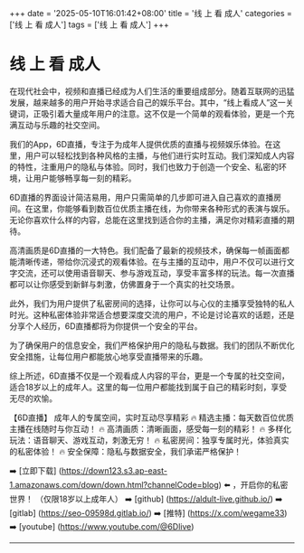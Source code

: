 +++
date = '2025-05-10T16:01:42+08:00'
title = '线 上 看 成人'
categories = ['线 上 看 成人']
tags = ['线 上 看 成人']
+++

# 线 上 看 成人

在现代社会中，视频和直播已经成为人们生活的重要组成部分。随着互联网的迅猛发展，越来越多的用户开始寻求适合自己的娱乐平台。其中，“线上看成人”这一关键词，正吸引着大量成年用户的注意。这不仅是一个简单的观看体验，更是一个充满互动与乐趣的社交空间。

我们的App，6D直播，专注于为成年人提供优质的直播与视频娱乐体验。在这里，用户可以轻松找到各种风格的主播，与他们进行实时互动。我们深知成人内容的特性，注重用户的隐私与体验。同时，我们也致力于创造一个安全、私密的环境，让用户能够畅享每一刻的精彩。

6D直播的界面设计简洁易用，用户只需简单的几步即可进入自己喜欢的直播房间。在这里，你能够看到数百位优质主播在线，为你带来各种形式的表演与娱乐。无论你喜欢什么样的内容，总能在这里找到适合你的主播，满足你对精彩直播的期待。

高清画质是6D直播的一大特色。我们配备了最新的视频技术，确保每一帧画面都能清晰传递，带给你沉浸式的观看体验。在与主播的互动中，用户不仅可以进行文字交流，还可以使用语音聊天、参与游戏互动，享受丰富多样的玩法。每一次直播都可以让你感受到新鲜与刺激，仿佛置身于一个真实的社交场景。

此外，我们为用户提供了私密房间的选择，让你可以与心仪的主播享受独特的私人时光。这种私密体验非常适合想要深度交流的用户，不论是讨论喜欢的话题，还是分享个人经历，6D直播都将为你提供一个安全的平台。

为了确保用户的信息安全，我们严格保护用户的隐私与数据。我们的团队不断优化安全措施，让每位用户都能放心地享受直播带来的乐趣。

综上所述，6D直播不仅是一个观看成人内容的平台，更是一个专属的社交空间，适合18岁以上的成年人。这里的每一位用户都能找到属于自己的精彩时刻，享受无尽的欢愉。

【6D直播】
成年人的专属空间，实时互动尽享精彩
🔥 精选主播：每天数百位优质主播在线随时与你互动！
🔥 高清画质：清晰画面，感受每一刻的精彩！
🔥 多样化玩法：语音聊天、游戏互动，刺激无穷！
🔥 私密房间：独享专属时光，体验真实的私密体验！
🔥 安全保障：隐私与数据安全，我们承诺严格保护！

➡️ [立即下载] (https://down123.s3.ap-east-1.amazonaws.com/down/down.html?channelCode=blog) ⬅️ ，开启你的私密世界！
（仅限18岁以上成年人）
➡️ [github] (https://aldult-live.github.io/)
➡️ [gitlab] (https://seo-09598d.gitlab.io/)
➡️ [推特] (https://x.com/wegame33)
➡️ [youtube] (https://www.youtube.com/@6Dlive)

---
